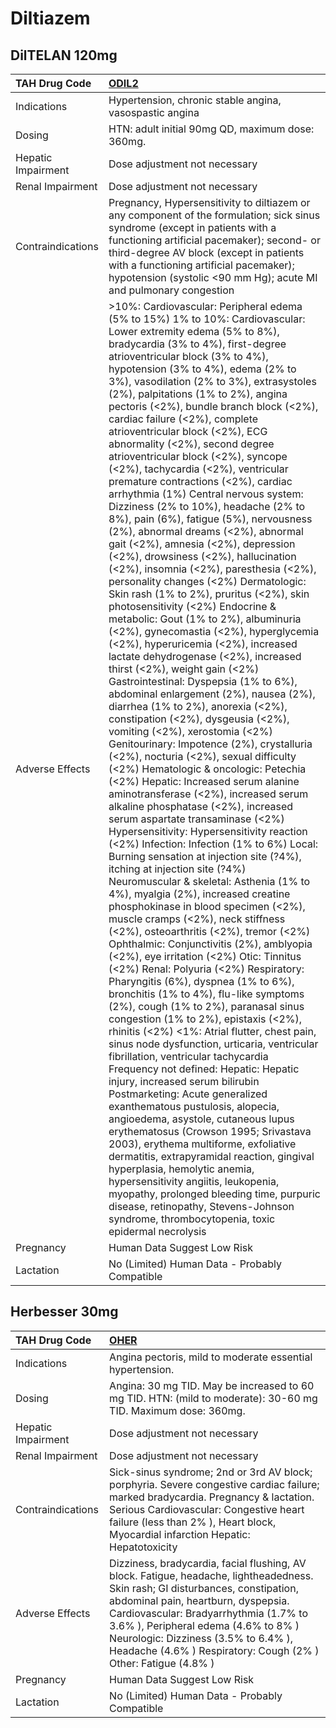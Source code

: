 # Diltiazem

## DilTELAN 120mg

| TAH Drug Code      | [ODIL2](https://www.tahsda.org.tw/drugs/hissearch.php?drug_code=ODIL2)                                                                                                                                                                                                                                                                                                                                                                                                                                                                                                                                                                                                                                                                                                                                                                                                                                                                                                                                                                                                                                                                                                                                                                                                                                                                                                                                                                                                                                                                                                                                                                                                                                                                                                                                                                                                                                                                                                                                                                                                                                                                                                                                                                                                                                                                                                                                                                                                                                                                                                                                                                                                                                                                                                                                                                                                                                                                                                                                                  |
|:-------------------|:------------------------------------------------------------------------------------------------------------------------------------------------------------------------------------------------------------------------------------------------------------------------------------------------------------------------------------------------------------------------------------------------------------------------------------------------------------------------------------------------------------------------------------------------------------------------------------------------------------------------------------------------------------------------------------------------------------------------------------------------------------------------------------------------------------------------------------------------------------------------------------------------------------------------------------------------------------------------------------------------------------------------------------------------------------------------------------------------------------------------------------------------------------------------------------------------------------------------------------------------------------------------------------------------------------------------------------------------------------------------------------------------------------------------------------------------------------------------------------------------------------------------------------------------------------------------------------------------------------------------------------------------------------------------------------------------------------------------------------------------------------------------------------------------------------------------------------------------------------------------------------------------------------------------------------------------------------------------------------------------------------------------------------------------------------------------------------------------------------------------------------------------------------------------------------------------------------------------------------------------------------------------------------------------------------------------------------------------------------------------------------------------------------------------------------------------------------------------------------------------------------------------------------------------------------------------------------------------------------------------------------------------------------------------------------------------------------------------------------------------------------------------------------------------------------------------------------------------------------------------------------------------------------------------------------------------------------------------------------------------------------------------|
| Indications        | Hypertension, chronic stable angina, vasospastic angina                                                                                                                                                                                                                                                                                                                                                                                                                                                                                                                                                                                                                                                                                                                                                                                                                                                                                                                                                                                                                                                                                                                                                                                                                                                                                                                                                                                                                                                                                                                                                                                                                                                                                                                                                                                                                                                                                                                                                                                                                                                                                                                                                                                                                                                                                                                                                                                                                                                                                                                                                                                                                                                                                                                                                                                                                                                                                                                                                                 |
| Dosing             | HTN: adult initial 90mg QD, maximum dose: 360mg.                                                                                                                                                                                                                                                                                                                                                                                                                                                                                                                                                                                                                                                                                                                                                                                                                                                                                                                                                                                                                                                                                                                                                                                                                                                                                                                                                                                                                                                                                                                                                                                                                                                                                                                                                                                                                                                                                                                                                                                                                                                                                                                                                                                                                                                                                                                                                                                                                                                                                                                                                                                                                                                                                                                                                                                                                                                                                                                                                                        |
| Hepatic Impairment | Dose adjustment not necessary                                                                                                                                                                                                                                                                                                                                                                                                                                                                                                                                                                                                                                                                                                                                                                                                                                                                                                                                                                                                                                                                                                                                                                                                                                                                                                                                                                                                                                                                                                                                                                                                                                                                                                                                                                                                                                                                                                                                                                                                                                                                                                                                                                                                                                                                                                                                                                                                                                                                                                                                                                                                                                                                                                                                                                                                                                                                                                                                                                                           |
| Renal Impairment   | Dose adjustment not necessary                                                                                                                                                                                                                                                                                                                                                                                                                                                                                                                                                                                                                                                                                                                                                                                                                                                                                                                                                                                                                                                                                                                                                                                                                                                                                                                                                                                                                                                                                                                                                                                                                                                                                                                                                                                                                                                                                                                                                                                                                                                                                                                                                                                                                                                                                                                                                                                                                                                                                                                                                                                                                                                                                                                                                                                                                                                                                                                                                                                           |
| Contraindications  | Pregnancy, Hypersensitivity to diltiazem or any component of the formulation; sick sinus syndrome (except in patients with a functioning artificial pacemaker); second- or third-degree AV block (except in patients with a functioning artificial pacemaker); hypotension (systolic <90 mm Hg); acute MI and pulmonary congestion                                                                                                                                                                                                                                                                                                                                                                                                                                                                                                                                                                                                                                                                                                                                                                                                                                                                                                                                                                                                                                                                                                                                                                                                                                                                                                                                                                                                                                                                                                                                                                                                                                                                                                                                                                                                                                                                                                                                                                                                                                                                                                                                                                                                                                                                                                                                                                                                                                                                                                                                                                                                                                                                                      |
| Adverse Effects    | >10%: Cardiovascular: Peripheral edema (5% to 15%) 1% to 10%: Cardiovascular: Lower extremity edema (5% to 8%), bradycardia (3% to 4%), first-degree atrioventricular block (3% to 4%), hypotension (3% to 4%), edema (2% to 3%), vasodilation (2% to 3%), extrasystoles (2%), palpitations (1% to 2%), angina pectoris (<2%), bundle branch block (<2%), cardiac failure (<2%), complete atrioventricular block (<2%), ECG abnormality (<2%), second degree atrioventricular block (<2%), syncope (<2%), tachycardia (<2%), ventricular premature contractions (<2%), cardiac arrhythmia (1%) Central nervous system: Dizziness (2% to 10%), headache (2% to 8%), pain (6%), fatigue (5%), nervousness (2%), abnormal dreams (<2%), abnormal gait (<2%), amnesia (<2%), depression (<2%), drowsiness (<2%), hallucination (<2%), insomnia (<2%), paresthesia (<2%), personality changes (<2%) Dermatologic: Skin rash (1% to 2%), pruritus (<2%), skin photosensitivity (<2%) Endocrine & metabolic: Gout (1% to 2%), albuminuria (<2%), gynecomastia (<2%), hyperglycemia (<2%), hyperuricemia (<2%), increased lactate dehydrogenase (<2%), increased thirst (<2%), weight gain (<2%) Gastrointestinal: Dyspepsia (1% to 6%), abdominal enlargement (2%), nausea (2%), diarrhea (1% to 2%), anorexia (<2%), constipation (<2%), dysgeusia (<2%), vomiting (<2%), xerostomia (<2%) Genitourinary: Impotence (2%), crystalluria (<2%), nocturia (<2%), sexual difficulty (<2%) Hematologic & oncologic: Petechia (<2%) Hepatic: Increased serum alanine aminotransferase (<2%), increased serum alkaline phosphatase (<2%), increased serum aspartate transaminase (<2%) Hypersensitivity: Hypersensitivity reaction (<2%) Infection: Infection (1% to 6%) Local: Burning sensation at injection site (?4%), itching at injection site (?4%) Neuromuscular & skeletal: Asthenia (1% to 4%), myalgia (2%), increased creatine phosphokinase in blood specimen (<2%), muscle cramps (<2%), neck stiffness (<2%), osteoarthritis (<2%), tremor (<2%) Ophthalmic: Conjunctivitis (2%), amblyopia (<2%), eye irritation (<2%) Otic: Tinnitus (<2%) Renal: Polyuria (<2%) Respiratory: Pharyngitis (6%), dyspnea (1% to 6%), bronchitis (1% to 4%), flu-like symptoms (2%), cough (1% to 2%), paranasal sinus congestion (1% to 2%), epistaxis (<2%), rhinitis (<2%) <1%: Atrial flutter, chest pain, sinus node dysfunction, urticaria, ventricular fibrillation, ventricular tachycardia Frequency not defined: Hepatic: Hepatic injury, increased serum bilirubin Postmarketing: Acute generalized exanthematous pustulosis, alopecia, angioedema, asystole, cutaneous lupus erythematosus (Crowson 1995; Srivastava 2003), erythema multiforme, exfoliative dermatitis, extrapyramidal reaction, gingival hyperplasia, hemolytic anemia, hypersensitivity angiitis, leukopenia, myopathy, prolonged bleeding time, purpuric disease, retinopathy, Stevens-Johnson syndrome, thrombocytopenia, toxic epidermal necrolysis |
| Pregnancy          | Human Data Suggest Low Risk                                                                                                                                                                                                                                                                                                                                                                                                                                                                                                                                                                                                                                                                                                                                                                                                                                                                                                                                                                                                                                                                                                                                                                                                                                                                                                                                                                                                                                                                                                                                                                                                                                                                                                                                                                                                                                                                                                                                                                                                                                                                                                                                                                                                                                                                                                                                                                                                                                                                                                                                                                                                                                                                                                                                                                                                                                                                                                                                                                                             |
| Lactation          | No (Limited) Human Data - Probably Compatible                                                                                                                                                                                                                                                                                                                                                                                                                                                                                                                                                                                                                                                                                                                                                                                                                                                                                                                                                                                                                                                                                                                                                                                                                                                                                                                                                                                                                                                                                                                                                                                                                                                                                                                                                                                                                                                                                                                                                                                                                                                                                                                                                                                                                                                                                                                                                                                                                                                                                                                                                                                                                                                                                                                                                                                                                                                                                                                                                                           |

## Herbesser 30mg

| TAH Drug Code      | [OHER](https://www.tahsda.org.tw/drugs/hissearch.php?drug_code=OHER)                                                                                                                                                                                                                                                                                           |
|:-------------------|:---------------------------------------------------------------------------------------------------------------------------------------------------------------------------------------------------------------------------------------------------------------------------------------------------------------------------------------------------------------|
| Indications        | Angina pectoris, mild to moderate essential hypertension.                                                                                                                                                                                                                                                                                                      |
| Dosing             | Angina: 30 mg TID. May be increased to 60 mg TID. HTN: (mild to moderate): 30-60 mg TID. Maximum dose: 360mg.                                                                                                                                                                                                                                                  |
| Hepatic Impairment | Dose adjustment not necessary                                                                                                                                                                                                                                                                                                                                  |
| Renal Impairment   | Dose adjustment not necessary                                                                                                                                                                                                                                                                                                                                  |
| Contraindications  | Sick-sinus syndrome; 2nd or 3rd AV block; porphyria. Severe congestive cardiac failure; marked bradycardia. Pregnancy & lactation. Serious Cardiovascular: Congestive heart failure (less than 2% ), Heart block, Myocardial infarction Hepatic: Hepatotoxicity                                                                                                |
| Adverse Effects    | Dizziness, bradycardia, facial flushing, AV block. Fatigue, headache, lightheadedness. Skin rash; GI disturbances, constipation, abdominal pain, heartburn, dyspepsia. Cardiovascular: Bradyarrhythmia (1.7% to 3.6% ), Peripheral edema (4.6% to 8% ) Neurologic: Dizziness (3.5% to 6.4% ), Headache (4.6% ) Respiratory: Cough (2% ) Other: Fatigue (4.8% ) |
| Pregnancy          | Human Data Suggest Low Risk                                                                                                                                                                                                                                                                                                                                    |
| Lactation          | No (Limited) Human Data - Probably Compatible                                                                                                                                                                                                                                                                                                                  |

